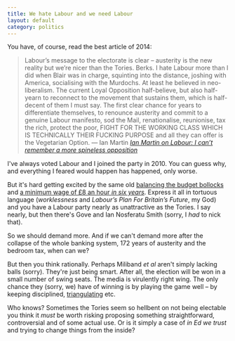 ```yaml
---
title: We hate Labour and we need Labour
layout: default
category: politics
---
```


You have, of course, read the best article of 2014:

> Labour’s message to the electorate is clear – austerity is the new reality but we’re nicer than the Tories. Berks. I hate Labour more than I did when Blair was in charge, squinting into the distance, joshing with America, socialising with the Murdochs. At least he believed in neo-liberalism. The current Loyal Opposition half-believe, but also half-yearn to reconnect to the movement that sustains them, which is half-decent of them I must say. The first clear chance for years to differentiate themselves, to renounce austerity and commit to a genuine Labour manifesto, sod the Mail, renationalise, reunionise, tax the rich, protect the poor, FIGHT FOR THE WORKING CLASS WHICH IS TECHNICALLY THEIR FUCKING PURPOSE and all they can offer is the Vegetarian Option. &#8212; Ian Martin <cite><a href="http://www.theguardian.com/politics/2014/sep/23/ian-martin-labour-conference-thick-of-it">Ian Martin on Labour: I can’t remember a more spineless opposition</a></cite>

I've always voted Labour and I joined the party in 2010. You can guess why, and everything I feared would happen has happened, only worse.

But it's hard getting excited by the same old <a href="http://0.0.0.0:4000/2014/07/households-deficits-and-belief/">balancing the budget bollocks</a> and <a href="/2014/09/minimum-wage-legalises-low-pay/">a minimum wage of &pound;8 an hour _in six years_</a>. Express it all in tortuous language (_worklessness_ and _Labour’s Plan For Britain’s Future_, my God) and you have a Labour party nearly as unattractive as the Tories. I say nearly, but then there's Gove and Ian Nosferatu Smith (sorry, I _had_ to nick that).

So we should demand more. And if we can't demand more after the collapse of the whole banking system, 172 years of austerity and the bedroom tax, when can we?

But then you think rationally. Perhaps Miliband _et al_ aren't simply lacking balls (sorry). They're just being smart. After all, the election will be won in a small number of swing seats. The media is virulently right wing. The only chance they (sorry, we) have of winning is by playing the game well &#8211; by keeping disciplined, <a href="http://en.wikipedia.org/wiki/Triangulation_%28politics%29">triangulating</a> etc.

Who knows? Sometimes the Tories seem so hellbent on not being electable you think it _must_ be worth risking proposing something straightforward, controversial and of some actual use. Or is it simply a case of _in Ed we trust_ and trying to change things from  the inside?
